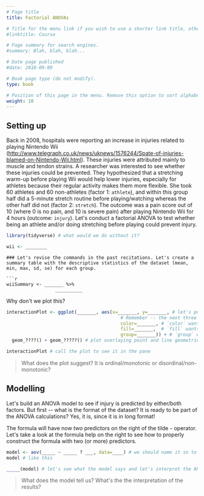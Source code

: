 ```yaml
---
# Page title
title: Factorial ANOVAs

# Title for the menu link if you wish to use a shorter link title, otherwise remove this option.
#linktitle: Course

# Page summary for search engines.
#summary: Blah, blah, blah...

# Date page published
#date: 2018-09-09

# Book page type (do not modify).
type: book

# Position of this page in the menu. Remove this option to sort alphabetically.
weight: 10
---
```

## Setting up


Back in 2008, hospitals were reporting an increase in injuries related to playing Nintendo Wii (http://www.telegraph.co.uk/news/uknews/1576244/Spate-of-injuries-blamed-on-Nintendo-Wii.html). These injuries were attributed mainly to muscle and tendon strains. A researcher was interested to see whether these injuries could be prevented. They hypothesized that a stretching warm-up before playing Wii would help lower injuries, especially for athletes because their regular activity makes them more flexible. She took 60 athletes and 60 non-athletes (factor 1: `athlete`), and within this group half did a 5-minute stretch routine before playing/watching whereas the other half did not (factor 2: `stretch`). The outcome was a pain score out of 10 (where 0 is no pain, and 10 is severe pain) after playing Nintendo Wii for 4 hours (outcome: `injury`). Let's conduct a factorial ANOVA to test whether being an athlete and/or doing stretching before playing could prevent injury.


```r
library(tidyverse) # what would we do without it?

wii <- ________
```
```
### Let's revise the commands in the past recitations. Let's create a summary table with the descriptive statistics of the dataset (mean, min, max, sd, se) for each group.

```r
wiiSummary <- _______ %>%
                  __________
```
Why don't we plot this?

```r
interactionPlot <- ggplot(_______, aes(x=_______, y=_______, # let's put the athlete factor on the x-axis
                                          # Remember -- the next three arguments of the aes function will tell ggplot the aesthetics of the points and lines we are going to plot:
                                          color=_______, # `color` wants the *variable name* which we want the contour of the geometries below to change by
                                          fill=_______,  # `fill` wants the *variable name* which we want the filling of the geometries below to change by
                                          group=_______)) + # `group` wants the *variable name* which we want to group the dataset by
  geom_????() + geom_?????() # plot overlaying point and line geometries

interactionPlot # call the plot to see it in the pane
```

> What does the plot suggest? It is ordinal/monotonic or disordinal/non-monotonic?

## Modelling

Let's build an ANOVA model to see if injury is predicted by either/both factors. But first -- what is the format of the dataset? It is ready to be part of the ANOVA calculations? Yes, it is, since it is in long format!

The formula will have now *two* predictors on the right of the tilde `~` operator. Let's take a look at the formula help on the right to see how to properly construct the formula with two (or more) predictors.

```r
model <- aov(_____ ~ _____ ? ___, data=____) # we should name it so to call it
model # like this

_____(model) # let's see what the model says and let's interpret the ANOVA table together.
```

> What does the model tell us? What's the the interpretation of the results?